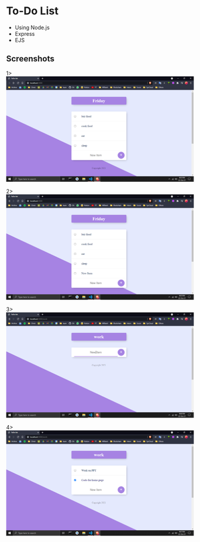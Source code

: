 # To-Do List 
- Using Node.js
- Express
- EJS

## Screenshots
1>
![home](screenshots/home1.png)


2>
![home](screenshots/home2.png)


3>
![home](screenshots/work1.png)


4>
![home](screenshots/work2.png)
